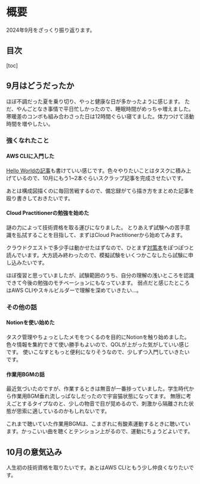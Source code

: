# 概要

2024年9月をざっくり振り返ります。

## 目次

[toc]

## 9月はどうだったか

ほぼ不調だった夏を乗り切り、やっと健康な日が多かったように感じます。
ただ、やんごとなき事情で平日忙しかったので、睡眠時間がめっちゃ増えました。寒暖差のコンボも組み合わさった日は12時間ぐらい寝てました。体力つけて活動時間を増やしたい。

### 強くなれたこと

#### AWS CLIに入門した

[Hello Worldの記事](https://a-pompom.net/article/learning/aws-cli/hello-world)も書けていい感じです。色々やりたいことはタスクに積み上げているので、10月にもう1~2本ぐらいスクラップ記事を完成させたいです。

あとは構成図描くのに毎回苦戦するので、備忘録がてら描き方をまとめた記事を殴り書きしておきたいです。

#### Cloud Practitionerの勉強を始めた

謎の力によって技術資格を取る運びになりました。
とりあえず試験への苦手意識を払拭することを目指して、まずはCloud Practitionerから始めてみます。

クラウドクエストで多少手は動かせたはずなので、ひとまず[対策本](https://www.sbcr.jp/product/4815622749/)をぽつぽつと読んでいます。大方読み終わったので、模擬試験をいくつかこなしたら試験に申し込みたいです。

ほぼ復習と思っていましたが、試験範囲のうち、自分の理解の浅いところを認識できて今後の勉強のモチベーションにもなっています。
弱点だと感じたところはAWS CLIやスキルビルダーで理解を深めていきたい...。

### その他の話

#### Notionを使い始めた

タスク管理やちょっとしたメモをつくるのを目的にNotionを触り始めました。色々情報を集約できて使い勝手もよいので、QOLが上がった気がしていい感じです。
使いこなすともっと便利になりそうなので、少しずつ入門していきたいです。

#### 作業用BGMの話

最近気づいたのですが、作業するときは無音が一番捗っていました。学生時代から作業用BGM垂れ流しっぱなしだったので宇宙猫状態になってます。
無限に考えごとするタイプなのと、少しの物音で目が覚めるので、刺激から隔離された状態が思索に適しているのかもしれないです。

これまで聴いていた作業用BGMは、こまぎれに有酸素運動するときに聴いています。かっこいい曲を聴くとテンション上がるので、運動にちょうどよいです。

## 10月の意気込み

人生初の技術資格を取りたいです。あとはAWS CLIともう少し仲良くなりたいです。
